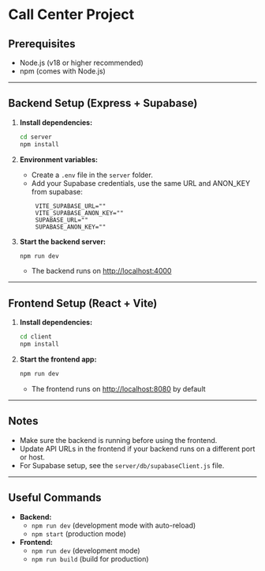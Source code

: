 # Call Center Project

## Prerequisites

- Node.js (v18 or higher recommended)
- npm (comes with Node.js)

---

## Backend Setup (Express + Supabase)

1. **Install dependencies:**

   ```bash
   cd server
   npm install
   ```

2. **Environment variables:**

   - Create a `.env` file in the `server` folder.
   - Add your Supabase credentials, use the same URL and ANON_KEY from supabase:
     ```env
      VITE_SUPABASE_URL=""
      VITE_SUPABASE_ANON_KEY=""
      SUPABASE_URL=""
      SUPABASE_ANON_KEY=""
     ```

3. **Start the backend server:**
   ```bash
   npm run dev
   ```
   - The backend runs on [http://localhost:4000](http://localhost:4000)

---

## Frontend Setup (React + Vite)

1. **Install dependencies:**

   ```bash
   cd client
   npm install
   ```

2. **Start the frontend app:**
   ```bash
   npm run dev
   ```
   - The frontend runs on [http://localhost:8080](http://localhost:8080) by default

---

## Notes

- Make sure the backend is running before using the frontend.
- Update API URLs in the frontend if your backend runs on a different port or host.
- For Supabase setup, see the `server/db/supabaseClient.js` file.

---

## Useful Commands

- **Backend:**
  - `npm run dev` (development mode with auto-reload)
  - `npm start` (production mode)
- **Frontend:**
  - `npm run dev` (development mode)
  - `npm run build` (build for production)
